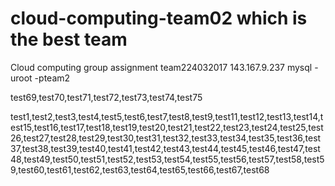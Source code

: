 # cloud-computing-team02 which is the best team
Cloud computing group assignment
team224032017
143.167.9.237
mysql -uroot -pteam2

test69,test70,test71,test72,test73,test74,test75

test1,test2,test3,test4,test5,test6,test7,test8,test9,test11,test12,test13,test14,test15,test16,test17,test18,test19,test20,test21,test22,test23,test24,test25,test26,test27,test28,test29,test30,test31,test32,test33,test34,test35,test36,test37,test38,test39,test40,test41,test42,test43,test44,test45,test46,test47,test48,test49,test50,test51,test52,test53,test54,test55,test56,test57,test58,test59,test60,test61,test62,test63,test64,test65,test66,test67,test68
